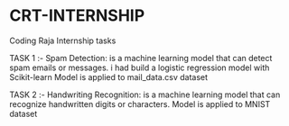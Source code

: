 # CRT-INTERNSHIP
Coding Raja Internship tasks

TASK 1 :-
Spam Detection: is  a machine learning model that can detect spam emails or messages. i had build a logistic regression model with Scikit-learn 
Model is applied to mail_data.csv dataset

TASK 2 :-
Handwriting Recognition: is  a machine learning model that can recognize handwritten digits or characters.
Model is applied to MNIST dataset 

